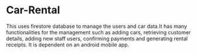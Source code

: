 # Car-Rental
This uses firestore database to manage the users and car data.It has many functionalities for the management such as adding cars, retrieving customer details, adding new staff users, confirming payments and generating rental receipts. It is dependent on an android mobile app.
